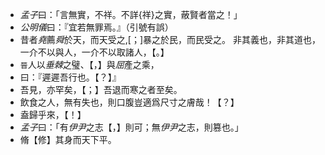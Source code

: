 - *孟子*曰：「言無實，不祥。不詳{祥}之實，蔽賢者當之！」
- *公明儀*曰：『宜若無罪焉。』（引號有誤）
- 昔者*堯*薦*舜*於天，而天受之,[；]暴之於民，而民受之。
非其義也，非其道也，一介不以與人，一介不以取諸人，【。】
- `晉`人以*垂棘*之璧、【，】與*屈*產之乘，
- 曰：『遲遲吾行也。【？】』
- 吾見，亦罕矣，【；】吾退而寒之者至矣。
- 飲食之人，無有失也，則口腹豈適爲尺寸之膚哉！【？】
- 盍歸乎來，【！】
- *孟子*曰：「有*伊尹*之志【，】則可；無*伊尹*之志，則篡也。」
- 脩【修】其身而天下平。